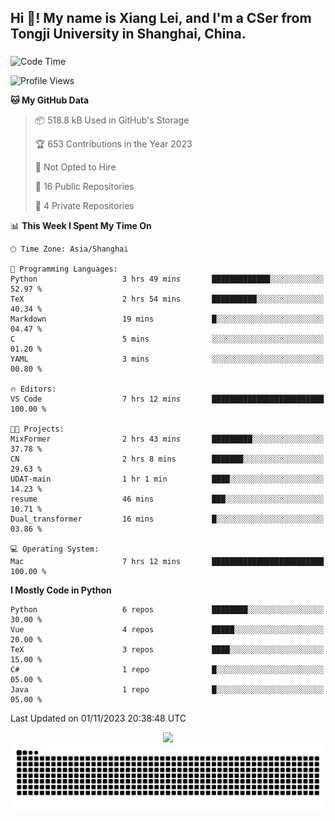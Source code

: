 <h2 align="left">Hi 👋! My name is Xiang Lei, and I'm a CSer from Tongji University in Shanghai, China.</h2>

###

<!--START_SECTION:waka-->
![Code Time](http://img.shields.io/badge/Code%20Time-279%20hrs%2048%20mins-blue)

![Profile Views](http://img.shields.io/badge/Profile%20Views-128-blue)

**🐱 My GitHub Data** 

> 📦 518.8 kB Used in GitHub's Storage 
 > 
> 🏆 653 Contributions in the Year 2023
 > 
> 🚫 Not Opted to Hire
 > 
> 📜 16 Public Repositories 
 > 
> 🔑 4 Private Repositories 
 > 
📊 **This Week I Spent My Time On** 

```text
🕑︎ Time Zone: Asia/Shanghai

💬 Programming Languages: 
Python                   3 hrs 49 mins       █████████████░░░░░░░░░░░░   52.97 % 
TeX                      2 hrs 54 mins       ██████████░░░░░░░░░░░░░░░   40.34 % 
Markdown                 19 mins             █░░░░░░░░░░░░░░░░░░░░░░░░   04.47 % 
C                        5 mins              ░░░░░░░░░░░░░░░░░░░░░░░░░   01.20 % 
YAML                     3 mins              ░░░░░░░░░░░░░░░░░░░░░░░░░   00.80 % 

🔥 Editors: 
VS Code                  7 hrs 12 mins       █████████████████████████   100.00 % 

🐱‍💻 Projects: 
MixFormer                2 hrs 43 mins       █████████░░░░░░░░░░░░░░░░   37.78 % 
CN                       2 hrs 8 mins        ███████░░░░░░░░░░░░░░░░░░   29.63 % 
UDAT-main                1 hr 1 min          ████░░░░░░░░░░░░░░░░░░░░░   14.23 % 
resume                   46 mins             ███░░░░░░░░░░░░░░░░░░░░░░   10.71 % 
Dual_transformer         16 mins             █░░░░░░░░░░░░░░░░░░░░░░░░   03.86 % 

💻 Operating System: 
Mac                      7 hrs 12 mins       █████████████████████████   100.00 % 
```

**I Mostly Code in Python** 

```text
Python                   6 repos             ████████░░░░░░░░░░░░░░░░░   30.00 % 
Vue                      4 repos             █████░░░░░░░░░░░░░░░░░░░░   20.00 % 
TeX                      3 repos             ████░░░░░░░░░░░░░░░░░░░░░   15.00 % 
C#                       1 repo              █░░░░░░░░░░░░░░░░░░░░░░░░   05.00 % 
Java                     1 repo              █░░░░░░░░░░░░░░░░░░░░░░░░   05.00 % 
```




 Last Updated on 01/11/2023 20:38:48 UTC
<!--END_SECTION:waka-->

<div align="center">
  <img src="https://github-readme-stats.vercel.app/api?username=Lei00764&show_icons=true&theme=radical" />
 </div>

 <div align="center">

<picture>
  <source media="(prefers-color-scheme: dark)" srcset="https://raw.githubusercontent.com/Lei00764/Lei00764/output/github-contribution-grid-snake-dark.svg">
  <source media="(prefers-color-scheme: light)" srcset="https://raw.githubusercontent.com/Lei00764/Lei00764/output/github-contribution-grid-snake.svg">
  <img alt="github contribution grid snake animation" src="https://raw.githubusercontent.com/Lei00764/Lei00764/output/github-contribution-grid-snake.svg">
</picture>

</div>




